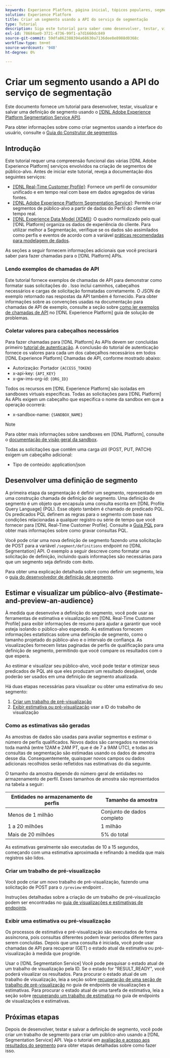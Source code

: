 ```yaml
---
keywords: Experience Platform, página inicial, tópicos populares, segmento, segmento, criar segmento, segmentação, criar um segmento, Serviço de segmentação;
solution: Experience Platform
title: Criar um segmento usando a API do serviço de segmentação
type: Tutorial
description: Siga este tutorial para saber como desenvolver, testar, visualizar e salvar uma definição de segmento usando a API do serviço de segmentação do Adobe Experience Platform.
exl-id: 78684ae0-3721-4736-99f1-a7d1660dc849
source-git-commit: 59dfa862388394a68630a7136dee8e8988d0368c
workflow-type: tm+mt
source-wordcount: '948'
ht-degree: 0%

---
```


# Criar um segmento usando a API do serviço de segmentação

Este documento fornece um tutorial para desenvolver, testar, visualizar e salvar uma definição de segmento usando o [[!DNL Adobe Experience Platform Segmentation Service API]](../api/getting-started.md).

Para obter informações sobre como criar segmentos usando a interface do usuário, consulte o [Guia do Construtor de segmentos](../ui/overview.md).

## Introdução

Este tutorial requer uma compreensão funcional das várias [!DNL Adobe Experience Platform] serviços envolvidos na criação de segmentos de público-alvo. Antes de iniciar este tutorial, reveja a documentação dos seguintes serviços:

- [[!DNL Real-Time Customer Profile]](../../profile/home.md): Fornece um perfil de consumidor unificado e em tempo real com base em dados agregados de várias fontes.
- [[!DNL Adobe Experience Platform Segmentation Service]](../home.md): Permite criar segmentos de público-alvo a partir de dados do Perfil do cliente em tempo real.
- [[!DNL Experience Data Model (XDM)]](../../xdm/home.md): O quadro normalizado pelo qual [!DNL Platform] organiza os dados de experiência do cliente. Para utilizar melhor a Segmentação, verifique se os dados são assimilados como perfis e eventos de acordo com a variável [práticas recomendadas para modelagem de dados](../../xdm/schema/best-practices.md).

As seções a seguir fornecem informações adicionais que você precisará saber para fazer chamadas para o [!DNL Platform] APIs.

### Lendo exemplos de chamadas de API

Este tutorial fornece exemplos de chamadas de API para demonstrar como formatar suas solicitações do . Isso inclui caminhos, cabeçalhos necessários e cargas de solicitação formatadas corretamente. O JSON de exemplo retornado nas respostas da API também é fornecido. Para obter informações sobre as convenções usadas na documentação para chamadas de API de exemplo, consulte a seção sobre [como ler exemplos de chamadas de API](../../landing/troubleshooting.md#how-do-i-format-an-api-request) no [!DNL Experience Platform] guia de solução de problemas.

### Coletar valores para cabeçalhos necessários

Para fazer chamadas para [!DNL Platform] As APIs devem ser concluídas primeiro [tutorial de autenticação](https://www.adobe.com/go/platform-api-authentication-en). A conclusão do tutorial de autenticação fornece os valores para cada um dos cabeçalhos necessários em todos [!DNL Experience Platform] Chamadas de API, conforme mostrado abaixo:

- Autorização: Portador `{ACCESS_TOKEN}`
- x-api-key: `{API_KEY}`
- x-gw-ims-org-id: `{ORG_ID}`

Todos os recursos em [!DNL Experience Platform] são isoladas em sandboxes virtuais específicas. Todas as solicitações para [!DNL Platform] As APIs exigem um cabeçalho que especifica o nome da sandbox em que a operação ocorrerá:

- x-sandbox-name: `{SANDBOX_NAME}`

>[!NOTE]
>
>Para obter mais informações sobre sandboxes em [!DNL Platform], consulte o [documentação de visão geral da sandbox](../../sandboxes/home.md).

Todas as solicitações que contêm uma carga útil (POST, PUT, PATCH) exigem um cabeçalho adicional:

- Tipo de conteúdo: application/json

## Desenvolver uma definição de segmento

A primeira etapa da segmentação é definir um segmento, representado em uma construção chamada de definição de segmento. Uma definição de segmento é um objeto que encapsula uma consulta escrita em [!DNL Profile Query Language] (PQL). Esse objeto também é chamado de predicado PQL. Os predicados PQL definem as regras para o segmento com base nas condições relacionadas a qualquer registro ou série de tempo que você fornecer para [!DNL Real-Time Customer Profile]. Consulte a [Guia PQL](../pql/overview.md) para obter mais informações sobre como gravar consultas PQL.

Você pode criar uma nova definição de segmento fazendo uma solicitação de POST para a variável `/segment/definitions` endpoint no [!DNL Segmentation] API. O exemplo a seguir descreve como formatar uma solicitação de definição, incluindo quais informações são necessárias para que um segmento seja definido com êxito.

Para obter uma explicação detalhada sobre como definir um segmento, leia o [guia do desenvolvedor de definição de segmento](../api/segment-definitions.md#create).

## Estimar e visualizar um público-alvo {#estimate-and-preview-an-audience}

À medida que desenvolve a definição do segmento, você pode usar as ferramentas de estimativa e visualização em [!DNL Real-Time Customer Profile] para exibir informações de resumo para ajudar a garantir que você esteja isolando o público-alvo esperado. As estimativas fornecem informações estatísticas sobre uma definição de segmento, como o tamanho projetado do público-alvo e o intervalo de confiança. As visualizações fornecem listas paginadas de perfis de qualificação para uma definição de segmento, permitindo que você compare os resultados com o que espera.

Ao estimar e visualizar seu público-alvo, você pode testar e otimizar seus predicados de PQL até que eles produzam um resultado desejável, onde poderão ser usados em uma definição de segmento atualizada.

Há duas etapas necessárias para visualizar ou obter uma estimativa do seu segmento:

1. [Criar um trabalho de pré-visualização](#create-a-preview-job)
2. [Exibir estimativa ou pré-visualização](#view-an-estimate-or-preview) usar a ID do trabalho de visualização

### Como as estimativas são geradas

As amostras de dados são usadas para avaliar segmentos e estimar o número de perfis qualificados. Novos dados são carregados na memória toda manhã (entre 12AM e 2AM PT, que é de 7 a 9AM UTC), e todas as consultas de segmentação são estimadas usando os dados de amostra desse dia. Consequentemente, quaisquer novos campos ou dados adicionais recolhidos serão refletidos nas estimativas do dia seguinte.

O tamanho da amostra depende do número geral de entidades no armazenamento de perfil. Esses tamanhos de amostra são representados na tabela a seguir:

| Entidades no armazenamento de perfis | Tamanho da amostra |
| ------------------------- | ----------- |
| Menos de 1 milhão | Conjunto de dados completo |
| 1 a 20 milhões | 1 milhão |
| Mais de 20 milhões | 5% do total |

As estimativas geralmente são executadas de 10 a 15 segundos, começando com uma estimativa aproximada e refinando à medida que mais registros são lidos.

### Criar um trabalho de pré-visualização

Você pode criar um novo trabalho de pré-visualização, fazendo uma solicitação de POST para o `/preview` endpoint .

Instruções detalhadas sobre a criação de um trabalho de pré-visualização podem ser encontradas no [guia de visualizações e estimativas de endpoints](../api/previews-and-estimates.md#create-preview).

### Exibir uma estimativa ou pré-visualização

Os processos de estimativa e pré-visualização são executados de forma assíncrona, pois consultas diferentes podem levar períodos diferentes para serem concluídas. Depois que uma consulta é iniciada, você pode usar chamadas de API para recuperar (GET) o estado atual da estimativa ou pré-visualização à medida que progride.

Usar o [!DNL Segmentation Service] Você pode pesquisar o estado atual de um trabalho de visualização pela ID. Se o estado for &quot;RESULT_READY&quot;, você poderá visualizar os resultados. Para procurar o estado atual de um trabalho de visualização, leia a seção sobre [recuperação de uma seção de trabalho de pré-visualização](../api/previews-and-estimates.md#get-preview) no guia de endpoints de visualizações e estimativas. Para procurar o estado atual de uma tarefa de estimativa, leia a seção sobre [recuperando um trabalho de estimativa](../api/previews-and-estimates.md#get-estimate) no guia de endpoints de visualizações e estimativas.


## Próximas etapas

Depois de desenvolver, testar e salvar a definição de segmento, você pode criar um trabalho de segmento para criar um público-alvo usando a [!DNL Segmentation Service] API. Veja o tutorial em [avaliação e acesso aos resultados do segmento](./evaluate-a-segment.md) para obter etapas detalhadas sobre como fazer isso.
